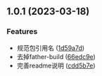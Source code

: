 ## 1.0.1 (2023-03-18)

### Features

* 规范包引用名 ([1d59a7d](https://github.com/AlbertLin0923/mango-scripts/commit/1d59a7dc2155ae4e73238d51c8c9717c2f126cb4))
* 去掉father-build ([66edc9e](https://github.com/AlbertLin0923/mango-scripts/commit/66edc9e2f1680cab023d5d3f4c6ccf9b670f1ad8))
* 完善readme说明 ([cdd5b7e](https://github.com/AlbertLin0923/mango-scripts/commit/cdd5b7ea2fa1adad5b1bd7ae240fa4f0a56835d7))
